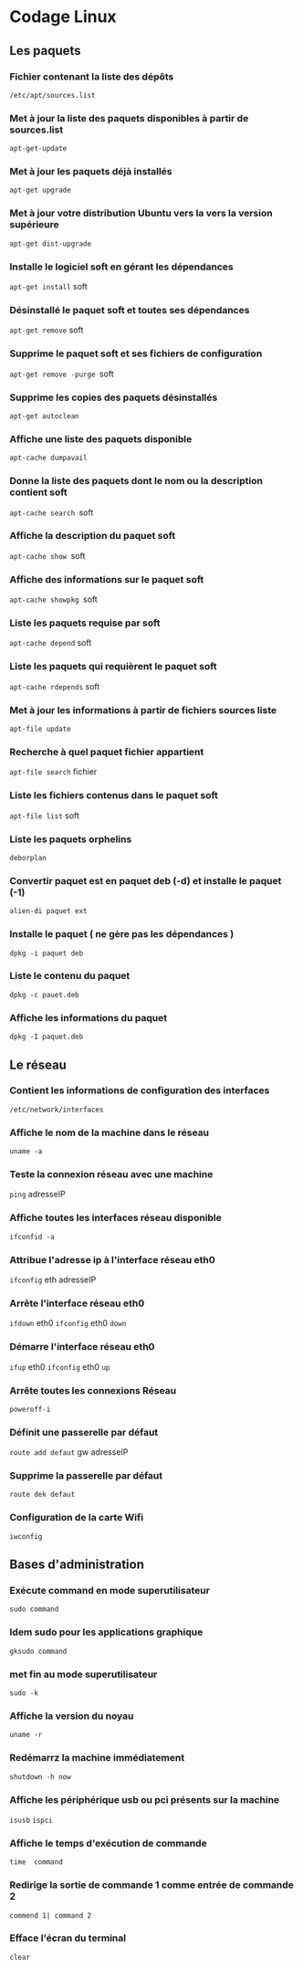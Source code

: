 # Codage Linux 

## Les paquets

### Fichier contenant la liste des dépôts 

`/etc/apt/sources.list`

### Met à jour la liste des paquets disponibles à partir de sources.list 

`apt-get-update`

### Met à jour les paquets déjà installés 

`apt-get upgrade`

### Met à jour votre distribution Ubuntu vers la vers la version supérieure 

`apt-get dist-upgrade`

### Installe le logiciel soft en gérant les dépendances 
`apt-get install` soft


### Désinstallé le paquet soft et toutes ses dépendances

`apt-get remove` soft

### Supprime le paquet soft et ses fichiers de configuration 

`apt-get remove -purge `soft


### Supprime les copies des paquets désinstallés 

`apt-get autoclean`


### Affiche une liste des paquets disponible 

`apt-cache dumpavail`

### Donne la liste des paquets dont le nom ou la description contient soft

`apt-cache search `soft

### Affiche la description du paquet soft 

`apt-cache show `soft 

### Affiche des informations sur le paquet soft   

`apt-cache showpkg `soft 

### Liste les paquets requise par soft

`apt-cache depend` soft 


### Liste les paquets qui requièrent le paquet soft 

`apt-cache rdepends` soft


### Met à jour les informations à partir de fichiers sources liste 

`apt-file update` 

### Recherche à quel paquet fichier appartient 

`apt-file search` fichier

### Liste les fichiers contenus dans le paquet soft 

`apt-file list` soft

### Liste les paquets orphelins

`deborplan`

### Convertir paquet est en paquet deb (-d) et installe le paquet (-1)

`alien-di paquet ext`

### Installe le paquet ( ne gère pas les dépendances ) 

`dpkg -i paquet deb`

### Liste le contenu du paquet 

`dpkg -c pauet.deb`

### Affiche les informations du paquet 
`dpkg -I paquet.deb` 


## Le réseau 

### Contient les informations de configuration des interfaces 
`/etc/network/interfaces`

### Affiche le nom de la machine dans le réseau 
`uname -a`

### Teste la connexion réseau avec une machine 
`ping` adresseIP

### Affiche toutes les interfaces réseau disponible 
`ifconfid -a`

### Attribue l'adresse ip à l'interface réseau eth0
`ifconfig` eth adresseIP

### Arrête l'interface réseau eth0
`ifdown` eth0 `ifconfig` eth0 `down`

### Démarre l'interface réseau eth0
`ifup` eth0 `ifconfig` eth0 `up `


### Arrête toutes les connexions Réseau 
`poweroff-i` 

### Définit une passerelle par défaut 
`route add defaut` gw adresseIP 

### Supprime la passerelle par défaut 
`route dek defaut` 

### Configuration de la carte Wifi 
`iwconfig` 


## Bases d'administration 



### Exécute command en mode superutilisateur 
`sudo command ` 

### Idem sudo pour les applications graphique 
`gksudo command` 

### met fin au mode superutilisateur 

`sudo -k`

### Affiche la version du noyau 

`uname -r`

### Redémarrz la machine immédiatement 

`shutdown -h now`

### Affiche les périphérique usb ou pci présents sur la machine 

`isusb`
`ispci`

### Affiche le temps d'exécution de commande 

`time  command`

### Redirige la sortie de commande 1 comme entrée de commande 2 
`commend 1| command 2`

### Efface l'écran du terminal 
`clear`
